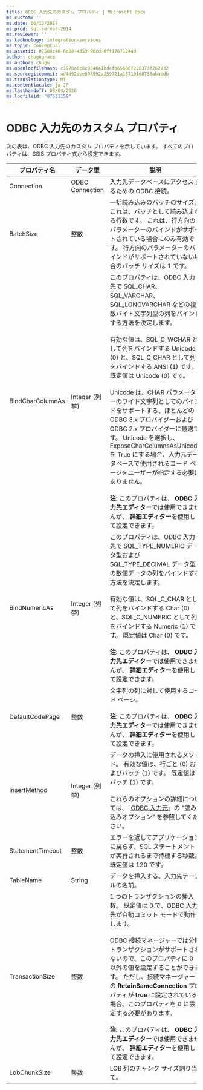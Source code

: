 ```yaml
---
title: ODBC 入力先のカスタム プロパティ | Microsoft Docs
ms.custom: ''
ms.date: 06/13/2017
ms.prod: sql-server-2014
ms.reviewer: ''
ms.technology: integration-services
ms.topic: conceptual
ms.assetid: 07508c40-6c08-4359-96cd-8ff17671244d
author: chugugrace
ms.author: chugu
ms.openlocfilehash: c3978a6c8c9340e1bd4fb656687228373f262932
ms.sourcegitcommit: ad4d92dce894592a259721a1571b1d8736abacdb
ms.translationtype: MT
ms.contentlocale: ja-JP
ms.lasthandoff: 08/04/2020
ms.locfileid: "87631159"
---
```

# <a name="odbc-destination-custom-properties"></a>ODBC 入力先のカスタム プロパティ
  次の表は、ODBC 入力先のカスタム プロパティを示しています。 すべてのプロパティは、SSIS プロパティ式から設定できます。  
  
|プロパティ名|データ型|説明|  
|-------------------|---------------|-----------------|  
|Connection|ODBC Connection|入力先データベースにアクセスするための ODBC 接続。|  
|BatchSize|整数|一括読み込みのバッチのサイズ。 これは、バッチとして読み込まれる行数です。 これは、行方向のパラメーターのバインドがサポートされている場合にのみ有効です。 行方向のパラメーターのバインドがサポートされていない場合のバッチ サイズは 1 です。|  
|BindCharColumnAs|Integer (列挙)|このプロパティは、ODBC 入力先で SQL_CHAR、SQL_VARCHAR、SQL_LONGVARCHAR などの複数バイト文字列型の列をバインドする方法を決定します。<br /><br /> 有効な値は、SQL_C_WCHAR として列をバインドする Unicode (0) と、SQL_C_CHAR として列をバインドする ANSI (1) です。 既定値は Unicode (0) です。<br /><br /> Unicode は、CHAR パラメーターのワイド文字列としてのバインドをサポートする、ほとんどの ODBC 3.x プロバイダーおよび ODBC 2.x プロバイダーに最適です。 Unicode を選択し、ExposeCharColumnsAsUnicode を True にする場合、入力元データベースで使用されるコード ページをユーザーが指定する必要はありません。<br /><br /> **注:** このプロパティは、 **ODBC 入力先エディター**では使用できませんが、 **詳細エディター**を使用して設定できます。|  
|BindNumericAs|Integer (列挙)|このプロパティは、ODBC 入力先で SQL_TYPE_NUMERIC データ型および SQL_TYPE_DECIMAL データ型の数値データの列をバインドする方法を決定します。<br /><br /> 有効な値は、SQL_C_CHAR として列をバインドする Char (0) と、SQL_C_NUMERIC として列をバインドする Numeric (1) です。 既定値は Char (0) です。<br /><br /> **注:** このプロパティは、 **ODBC 入力先エディター**では使用できませんが、 **詳細エディター**を使用して設定できます。|  
|DefaultCodePage|整数|文字列の列に対して使用するコード ページ。<br /><br /> **注:** このプロパティは、 **ODBC 入力先エディター**では使用できませんが、 **詳細エディター**を使用して設定できます。|  
|InsertMethod|Integer (列挙)|データの挿入に使用されるメソッド。 有効な値は、行ごと (0) およびバッチ (1) です。 既定値はバッチ (1) です。<br /><br /> これらのオプションの詳細については、「[ODBC 入力元](odbc-destination.md)」の "読み込みオプション" を参照してください。|  
|StatementTimeout|整数|エラーを返してアプリケーションに戻らず、SQL ステートメントが実行されるまで待機する秒数。 既定値は 120 です。|  
|TableName|String|データを挿入する、入力先テーブルの名前。|  
|TransactionSize|整数|1 つのトランザクションの挿入数。 既定値は 0 で、ODBC 入力先が自動コミット モードで動作します。<br /><br /> ODBC 接続マネージャーでは分散トランザクションがサポートされないので、このプロパティに 0 以外の値を設定することができます。 ただし、接続マネージャーの **RetainSameConnection** プロパティが **true** に設定されている場合、このプロパティを 0 に設定する必要があります。<br /><br /> **注:** このプロパティは、 **ODBC 入力先エディター**では使用できませんが、 **詳細エディター**を使用して設定できます。|  
|LobChunkSize|整数|LOB 列のチャンク サイズ割り当て。|  
  
  
